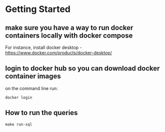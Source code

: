 

# Getting Started

## make sure you have a way to run docker containers locally with docker compose

For instance, install docker desktop - https://www.docker.com/products/docker-desktop/

## login to docker hub so you can download docker container images

on the command line run:
```
docker login
```

## How to run the queries

```
make run-sql
```

